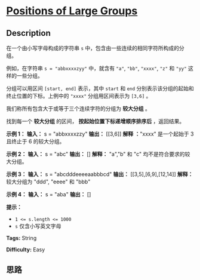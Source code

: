 # [Positions of Large Groups][title]

## Description

在一个由小写字母构成的字符串 `s` 中，包含由一些连续的相同字符所构成的分组。

例如，在字符串 `s = "abbxxxxzyy"` 中，就含有 `"a"`, `"bb"`, `"xxxx"`, `"z"` 和 `"yy"`
这样的一些分组。

分组可以用区间 `[start, end]` 表示，其中 `start` 和 `end` 分别表示该分组的起始和终止位置的下标。上例中的 `"xxxx"`
分组用区间表示为 `[3,6]` 。

我们称所有包含大于或等于三个连续字符的分组为 **较大分组** 。

找到每一个 **较大分组** 的区间， **按起始位置下标递增顺序排序后** ，返回结果。

**示例 1：**
            **输入：** s = "abbxxxxzzy"    **输出：** [[3,6]]    **解释** **：**"xxxx" 是一个起始于 3 且终止于 6 的较大分组。    

**示例 2：**
            **输入：** s = "abc"    **输出：** []    **解释：** "a","b" 和 "c" 均不是符合要求的较大分组。    

**示例 3：**
            **输入：** s = "abcdddeeeeaabbbcd"    **输出：** [[3,5],[6,9],[12,14]]    **解释：** 较大分组为 "ddd", "eeee" 和 "bbb"

**示例 4：**
            **输入：** s = "aba"    **输出：** []    

**提示：**

  * `1 <= s.length <= 1000`
  * `s` 仅含小写英文字母


**Tags:** String

**Difficulty:** Easy

## 思路

[title]: https://leetcode-cn.com/problems/positions-of-large-groups
